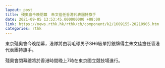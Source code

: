 ```yaml
---
layout: post
title: 殘奧會今晚閉幕　朱文佳任香港代表團持旗手
date: 2021-09-05 13:53:45.000000000 +08:00
link: https://news.rthk.hk/rthk/ch/component/k2/1609155-20210905.htm
categories: rthk
---
```


東京殘奧會今晚閉幕，港隊將由羽毛球男子SH6級單打銀牌得主朱文佳擔任香港代表團持旗手。

殘奧會閉幕禮將於香港時間晚上7時在東京國立競技場進行。
